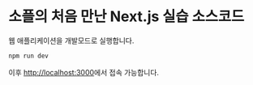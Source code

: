 # 소플의 처음 만난 Next.js 실습 소스코드

웹 애플리케이션을 개발모드로 실행합니다.

```bash
npm run dev
```

이후 [http://localhost:3000](http://localhost:3000)에서 접속 가능합니다.
